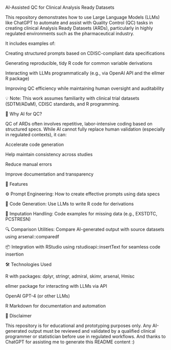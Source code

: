 AI-Assisted QC for Clinical Analysis Ready Datasets

This repository demonstrates how to use Large Language Models (LLMs) like ChatGPT to automate and assist with Quality Control (QC) tasks in creating clinical Analysis Ready Datasets (ARDs), particularly in highly regulated environments such as the pharmaceutical industry.

It includes examples of:

Creating structured prompts based on CDISC-compliant data specifications

Generating reproducible, tidy R code for common variable derivations

Interacting with LLMs programmatically (e.g., via OpenAI API and the ellmer R package)

Improving QC efficiency while maintaining human oversight and auditability

💡 Note: This work assumes familiarity with clinical trial datasets (SDTM/ADaM), CDISC standards, and R programming.

📌 Why AI for QC?

QC of ARDs often involves repetitive, labor-intensive coding based on structured specs. While AI cannot fully replace human validation (especially in regulated contexts), it can:

Accelerate code generation

Help maintain consistency across studies

Reduce manual errors

Improve documentation and transparency

🔧 Features

⚙️ Prompt Engineering: How to create effective prompts using data specs

🤖 Code Generation: Use LLMs to write R code for derivations

🧪 Imputation Handling: Code examples for missing data (e.g., EXSTDTC, PCSTRESN)

🔍 Comparison Utilities: Compare AI-generated output with source datasets using arsenal::comparedf

📦 Integration with RStudio using rstudioapi::insertText for seamless code insertion

🛠 Technologies Used

R with packages: dplyr, stringr, admiral, skimr, arsenal, Hmisc

ellmer package for interacting with LLMs via API

OpenAI GPT-4 (or other LLMs)

R Markdown for documentation and automation

📎 Disclaimer

This repository is for educational and prototyping purposes only. Any AI-generated output must be reviewed and validated by a qualified clinical programmer or statistician before use in regulated workflows. And thanks to ChatGPT for assisting me to generate this README content :)

